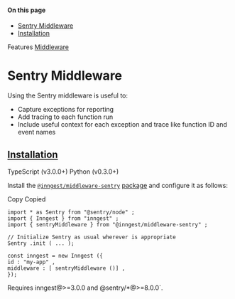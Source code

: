 #### On this page

- [Sentry Middleware](\docs\features\middleware\sentry-middleware#sentry-middleware)
- [Installation](\docs\features\middleware\sentry-middleware#installation)

Features [Middleware](\docs\features\middleware)

# Sentry Middleware

Using the Sentry middleware is useful to:

- Capture exceptions for reporting
- Add tracing to each function run
- Include useful context for each exception and trace like function ID and event names

## [Installation](\docs\features\middleware\sentry-middleware#installation)

TypeScript (v3.0.0+) Python (v0.3.0+)

Install the [`@inngest/middleware-sentry`](https://www.npmjs.com/package/@inngest/middleware-sentry) [package](https://www.npmjs.com/package/@inngest/middleware-sentry) and configure it as follows:

Copy Copied

```
import * as Sentry from "@sentry/node" ;
import { Inngest } from "inngest" ;
import { sentryMiddleware } from "@inngest/middleware-sentry" ;

// Initialize Sentry as usual wherever is appropriate
Sentry .init ( ... );

const inngest = new Inngest ({
id : "my-app" ,
middleware : [ sentryMiddleware ()] ,
});
```

Requires inngest@&gt;=3.0.0 and @sentry/*@&gt;=8.0.0`.